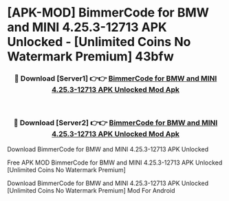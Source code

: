 # [APK-MOD] BimmerCode for BMW and MINI 4.25.3-12713 APK Unlocked - [Unlimited Coins No Watermark Premium] 43bfw



<div align="center">
<h3>🔴 Download [Server1] 👉👉 <a href="https://momento.my/?title=BimmerCode_for_BMW_and_MINI_4.25.3-12713_APK_Unlocked">BimmerCode for BMW and MINI 4.25.3-12713 APK Unlocked Mod Apk</a></h3><br>

<h3>🔴 Download [Server2] 👉👉 <a href="https://momento.my/?title=BimmerCode_for_BMW_and_MINI_4.25.3-12713_APK_Unlocked">BimmerCode for BMW and MINI 4.25.3-12713 APK Unlocked Mod Apk</a></h3>
</div>



Download BimmerCode for BMW and MINI 4.25.3-12713 APK Unlocked 

Free APK MOD BimmerCode for BMW and MINI 4.25.3-12713 APK Unlocked [Unlimited Coins No Watermark Premium]

Download BimmerCode for BMW and MINI 4.25.3-12713 APK Unlocked [Unlimited Coins No Watermark Premium] Mod For Android
